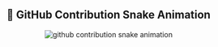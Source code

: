 <h2 align="center">🐍 GitHub Contribution Snake Animation</h2>

<p align="center">
  <img src="https://Lingesh-S.github.io/snake-animation/github-contribution-grid-snake.svg" alt="github contribution snake animation">
</p>
